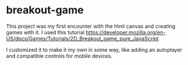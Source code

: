 # breakout-game
This project was my first encounter with the html canvas and creating games with it. 
I used this tutorial https://developer.mozilla.org/en-US/docs/Games/Tutorials/2D_Breakout_game_pure_JavaScript

I customized it to make it my own in some way, like adding an autoplayer and compatible controls for mobile devices.

